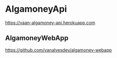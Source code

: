 # AlgamoneyApi

https://vaan-algamoney-api.herokuapp.com

## AlgamoneyWebApp

https://github.com/vanalvesdev/algamoney-webapp
